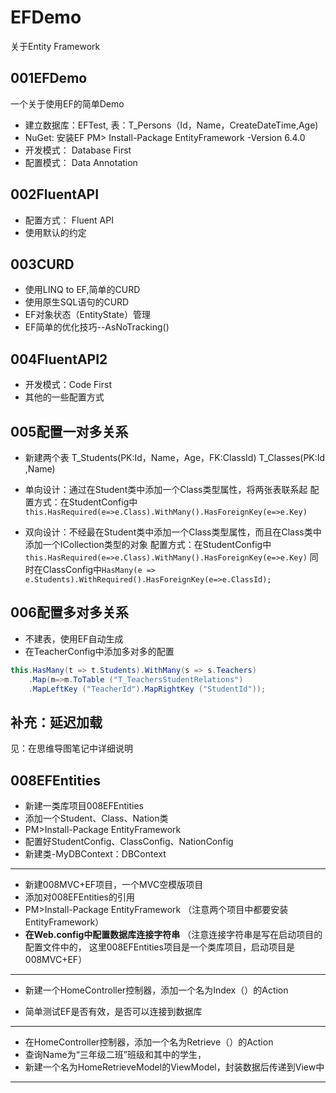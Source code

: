 # EFDemo
关于Entity Framework

## 001EFDemo
一个关于使用EF的简单Demo
* 建立数据库：EFTest,
        表：T_Persons（Id，Name，CreateDateTime,Age)
* NuGet: 安装EF
        PM> Install-Package EntityFramework -Version 6.4.0
* 开发模式： Database First
* 配置模式： Data Annotation

## 002FluentAPI
* 配置方式： Fluent API
* 使用默认的约定

## 003CURD
* 使用LINQ to EF,简单的CURD
* 使用原生SQL语句的CURD
* EF对象状态（EntityState）管理
* EF简单的优化技巧--AsNoTracking()


## 004FluentAPI2
* 开发模式：Code First
* 其他的一些配置方式

## 005配置一对多关系
* 新建两个表
T_Students(PK:Id，Name，Age，FK:ClassId)
T_Classes(PK:Id ,Name)

* 单向设计：通过在Student类中添加一个Class类型属性，将两张表联系起
  配置方式：在StudentConfig中`this.HasRequired(e=>e.Class).WithMany().HasForeignKey(e=>e.Key)`

* 双向设计：不经最在Student类中添加一个Class类型属性，而且在Class类中添加一个ICollection<Student>类型的对象
配置方式：在StudentConfig中`this.HasRequired(e=>e.Class).WithMany().HasForeignKey(e=>e.Key)`
同时在ClassConfig中`HasMany(e => e.Students).WithRequired().HasForeignKey(e=>e.ClassId);`

## 006配置多对多关系
* 不建表，使用EF自动生成
* 在TeacherConfig中添加多对多的配置

```cs
this.HasMany(t => t.Students).WithMany(s => s.Teachers)
    .Map(m=>m.ToTable ("T_TeachersStudentRelations")
    .MapLeftKey ("TeacherId").MapRightKey ("StudentId"));
```            

## 补充：延迟加载
见：在思维导图笔记中详细说明


## 008EFEntities 
* 新建一类库项目008EFEntities
* 添加一个Student、Class、Nation类
* PM>Install-Package EntityFramework
* 配置好StudentConfig、ClassConfig、NationConfig
* 新建类-MyDBContext：DBContext
<hr>

*  新建008MVC+EF项目，一个MVC空模版项目
*  添加对008EFEntities的引用
*  PM>Install-Package EntityFramework
（注意两个项目中都要安装EntityFramework）
* **在Web.config中配置数据库连接字符串**
（注意连接字符串是写在启动项目的配置文件中的，
  这里008EFEntities项目是一个类库项目，启动项目是008MVC+EF）
<hr>

*  新建一个HomeController控制器，添加一个名为Index（）的Action

* 简单测试EF是否有效，是否可以连接到数据库
<hr>

* 在HomeController控制器，添加一个名为Retrieve（）的Action
* 查询Name为“三年级二班”班级和其中的学生，
* 新建一个名为HomeRetrieveModel的ViewModel，封装数据后传递到View中
<hr>